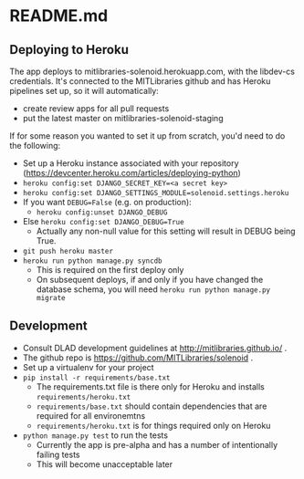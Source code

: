 # README.md

## Deploying to Heroku
The app deploys to mitlibraries-solenoid.herokuapp.com, with the libdev-cs credentials. It's connected to the MITLibraries github and has Heroku pipelines set up, so it will automatically:
* create review apps for all pull requests
* put the latest master on mitlibraries-solenoid-staging

If for some reason you wanted to set it up from scratch, you'd need to do the following:
* Set up a Heroku instance associated with your repository (https://devcenter.heroku.com/articles/deploying-python)
* `heroku config:set DJANGO_SECRET_KEY=<a secret key>`
* `heroku config:set DJANGO_SETTINGS_MODULE=solenoid.settings.heroku`
* If you want `DEBUG=False` (e.g. on production):
  * `heroku config:unset DJANGO_DEBUG`
* Else `heroku config:set DJANGO_DEBUG=True`
  * Actually any non-null value for this setting will result in DEBUG being True.
* `git push heroku master`
* `heroku run python manage.py syncdb`
  * This is required on the first deploy only
  * On subsequent deploys, if and only if you have changed the database schema, you will need `heroku run python manage.py migrate`

## Development
* Consult DLAD development guidelines at http://mitlibraries.github.io/ .
* The github repo is https://github.com/MITLibraries/solenoid .
* Set up a virtualenv for your project
* `pip install -r requirements/base.txt`
  * The requirements.txt file is there only for Heroku and installs `requirements/heroku.txt`
  * `requirements/base.txt` should contain dependencies that are required for all environemtns
  * `requirements/heroku.txt` is for things required only on Heroku
* `python manage.py test` to run the tests
  * Currently the app is pre-alpha and has a number of intentionally failing tests
  * This will become unacceptable later

